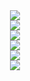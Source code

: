 
<div align="center"> <img src="https://metrics.lecoq.io/DoraDong-2023?template=classic&config.timezone=Asia%2FShanghai"> </div>
<div align="center"> <img src="https://github-readme-stats.vercel.app/api?username=DoraDong-2023&show_icons=true&theme=merko"> </div>
<div align="center"> <img src="https://github-readme-stats.vercel.app/api/top-langs/?username=DoraDong-2023&layout=donut"> </div>
<div align="center"> <img src="https://visitor-badge.glitch.me/badge?page_id=DoraDong-2023" /> </div>
<div align="center"> <img src="https://activity-graph.herokuapp.com/graph?username=DoraDong-2023&theme=xcode" /> </div>
<div align="center"> <img src="https://github-readme-streak-stats.herokuapp.com/?user=DoraDong-2023" /> </div>



